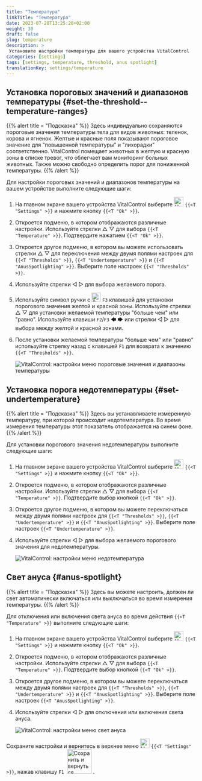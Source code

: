 ```yaml
---
title: "Температура"
linkTitle: "Температура"
date: 2023-07-28T13:25:28+02:00
weight: 30
draft: false
slug: temperature
description: >
 Установите настройки температуры для вашего устройства VitalControl
categories: [settings]
tags: [settings, temperature, threshold, anus spotlight]
translationKey: settings/temperature
---
```

## Установка пороговых значений и диапазонов температуры {#set-the-threshold--temperature-ranges}
{{% alert title = "Подсказка" %}}
Здесь индивидуально сохраняются пороговые значения температуры тела для видов животных: теленок, корова и ягненок. Желтые и красные поля показывают пороговое значение для "повышенной температуры" и "лихорадки" соответственно. VitalControl помещает животных в желтую и красную зоны в списке тревог, что облегчает вам мониторинг больных животных. Также можно свободно определить порог для пониженной температуры.
{{% /alert %}}

Для настройки пороговых значений и диапазонов температуры на вашем устройстве выполните следующие шаги:

1. На главном экране вашего устройства VitalControl выберите <img src="/icons/gear.svg" width="25" align="bottom" alt="Настройки" /> `{{<T "Settings" >}}` и нажмите кнопку `{{<T "Ok" >}}`.

2. Откроется подменю, в котором отображаются различные настройки. Используйте стрелки △ ▽ для выбора `{{<T "Temperature" >}}`. Подтвердите нажатием `{{<T "Ok" >}}`.

3. Откроется другое подменю, в котором вы можете использовать стрелки △ ▽ для переключения между двумя полями настроек для `{{<T "Thresholds" >}}`, `{{<T "Undertemperature" >}}` и `{{<T "AnusSpotlighting" >}}`. Выберите поле настроек `{{<T "Thresholds" >}}`.

4. Используйте стрелки ◁ ▷ для выбора желаемого порога.

5. Используйте символ ручки с <img src="/icons/actions/edit.svg" width="24" align="bottom" alt="Редактировать" /> `F3` клавишей для установки порогового значения желтой и красной зоны. Используйте стрелки △ ▽ для установки желаемой температуры "больше чем" или "равно". Используйте клавиши `F2`/`F3` 🡄 🡆 или стрелки ◁ ▷ для выбора между желтой и красной зонами.

6. После установки желаемой температуры "больше чем" или "равно" используйте стрелку назад с клавишей `F1` для возврата к значению `{{<T "Thresholds" >}}`.

    ![VitalControl: настройки меню пороговые значения и диапазоны температуры](../images/threshold.png "Пороговые значения и диапазоны температуры")

## Установка порога недотемпературы {#set-undertemperature}
{{% alert title = "Подсказка" %}}
Здесь вы устанавливаете измеренную температуру, при которой происходит недотемпература. Во время измерения температуры этот показатель отображается на синем фоне.
{{% /alert %}}

Для установки порогового значения недотемпературы выполните следующие шаги:

1. На главном экране вашего устройства VitalControl выберите <img src="/icons/gear.svg" width="25" align="bottom" alt="Настройки" /> `{{<T "Settings" >}}` и нажмите кнопку `{{<T "Ok" >}}`.

2. Откроется подменю, в котором отображаются различные настройки. Используйте стрелки △ ▽ для выбора `{{<T "Temperature" >}}`. Подтвердите выбор кнопкой `{{<T "Ok" >}}`.

3. Откроется другое подменю, в котором вы можете переключаться между двумя полями настроек для `{{<T "Thresholds" >}}`, `{{<T "Undertemperature" >}}` и `{{<T "AnusSpotlighting" >}}`. Выберите поле настроек `{{<T "Undertemperature" >}}`.

4. Используйте стрелки ◁ ▷ для выбора желаемого порогового значения для недотемпературы.

    ![VitalControl: настройки меню недотемпература](../images/undertemperature.png "Недотемпература")

## Свет ануса {#anus-spotlight}
{{% alert title = "Подсказка" %}}
Здесь вы можете настроить, должен ли свет автоматически включаться или выключаться во время измерения температуры.
{{% /alert %}}

Для отключения или включения света ануса во время действия `{{<T "Temperature" >}}` выполните следующие шаги:

1. На главном экране вашего устройства VitalControl выберите <img src="/icons/gear.svg" width="25" align="bottom" alt="Настройки" /> `{{<T "Settings" >}}` и нажмите кнопку `{{<T "Ok" >}}`.

2. Откроется подменю, в котором отображаются различные настройки. Используйте стрелки △ ▽ для выбора `{{<T "Temperature" >}}`. Подтвердите выбор кнопкой `{{<T "Ok" >}}`.

3. Откроется другое подменю, в котором вы можете переключаться между двумя полями настроек для `{{<T "Thresholds" >}}`, `{{<T "Undertemperature" >}}` и `{{<T "AnusSpotlighting" >}}`. Выберите поле настроек `{{<T "AnusSpotlighting" >}}`.

4. Используйте стрелки ◁ ▷ для отключения или включения света ануса.

    ![VitalControl: настройки меню свет ануса](../images/anusspotlight.png "Свет ануса")

Сохраните настройки и вернитесь в верхнее меню <img src="/icons/gear.svg" width="25" align="bottom" alt="Настройки" /> `{{<T "Settings" >}}`, нажав клавишу `F1` &nbsp;<img src="/icons/footer/save_exit.svg" width="65" align="bottom" alt="Сохранить и вернуться" />&nbsp;.
